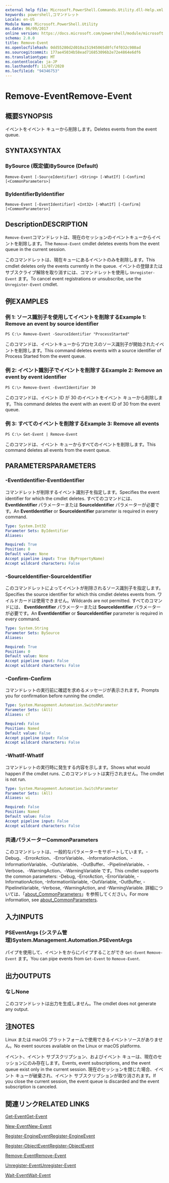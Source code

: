 ```yaml
---
external help file: Microsoft.PowerShell.Commands.Utility.dll-Help.xml
keywords: powershell,コマンドレット
Locale: en-US
Module Name: Microsoft.PowerShell.Utility
ms.date: 06/09/2017
online version: https://docs.microsoft.com/powershell/module/microsoft.powershell.utility/remove-event?view=powershell-7&WT.mc_id=ps-gethelp
schema: 2.0.0
title: Remove-Event
ms.openlocfilehash: 0dd55280d2d010a151945065d0fcf4f032c980ad
ms.sourcegitcommit: 177ae45034b58ead716853096b2e72e4864e6df6
ms.translationtype: MT
ms.contentlocale: ja-JP
ms.lasthandoff: 11/07/2020
ms.locfileid: "94346753"
---
```

# <span data-ttu-id="96ce0-103">Remove-Event</span><span class="sxs-lookup"><span data-stu-id="96ce0-103">Remove-Event</span></span>

## <span data-ttu-id="96ce0-104">概要</span><span class="sxs-lookup"><span data-stu-id="96ce0-104">SYNOPSIS</span></span>
<span data-ttu-id="96ce0-105">イベントをイベント キューから削除します。</span><span class="sxs-lookup"><span data-stu-id="96ce0-105">Deletes events from the event queue.</span></span>

## <span data-ttu-id="96ce0-106">SYNTAX</span><span class="sxs-lookup"><span data-stu-id="96ce0-106">SYNTAX</span></span>

### <span data-ttu-id="96ce0-107">BySource (既定値)</span><span class="sxs-lookup"><span data-stu-id="96ce0-107">BySource (Default)</span></span>

```
Remove-Event [-SourceIdentifier] <String> [-WhatIf] [-Confirm] [<CommonParameters>]
```

### <span data-ttu-id="96ce0-108">ByIdentifier</span><span class="sxs-lookup"><span data-stu-id="96ce0-108">ByIdentifier</span></span>

```
Remove-Event [-EventIdentifier] <Int32> [-WhatIf] [-Confirm] [<CommonParameters>]
```

## <span data-ttu-id="96ce0-109">Description</span><span class="sxs-lookup"><span data-stu-id="96ce0-109">DESCRIPTION</span></span>

<span data-ttu-id="96ce0-110">`Remove-Event`コマンドレットは、現在のセッションのイベントキューからイベントを削除します。</span><span class="sxs-lookup"><span data-stu-id="96ce0-110">The `Remove-Event` cmdlet deletes events from the event queue in the current session.</span></span>

<span data-ttu-id="96ce0-111">このコマンドレットは、現在キューにあるイベントのみを削除します。</span><span class="sxs-lookup"><span data-stu-id="96ce0-111">This cmdlet deletes only the events currently in the queue.</span></span> <span data-ttu-id="96ce0-112">イベントの登録またはサブスクライブ解除を取り消すには、コマンドレットを使用し `Unregister-Event` ます。</span><span class="sxs-lookup"><span data-stu-id="96ce0-112">To cancel event registrations or unsubscribe, use the `Unregister-Event` cmdlet.</span></span>

## <span data-ttu-id="96ce0-113">例</span><span class="sxs-lookup"><span data-stu-id="96ce0-113">EXAMPLES</span></span>

### <span data-ttu-id="96ce0-114">例 1: ソース識別子を使用してイベントを削除する</span><span class="sxs-lookup"><span data-stu-id="96ce0-114">Example 1: Remove an event by source identifier</span></span>

```
PS C:\> Remove-Event -SourceIdentifier "ProcessStarted"
```

<span data-ttu-id="96ce0-115">このコマンドは、イベントキューからプロセスのソース識別子が開始されたイベントを削除します。</span><span class="sxs-lookup"><span data-stu-id="96ce0-115">This command deletes events with a source identifier of Process Started from the event queue.</span></span>

### <span data-ttu-id="96ce0-116">例 2: イベント識別子でイベントを削除する</span><span class="sxs-lookup"><span data-stu-id="96ce0-116">Example 2: Remove an event by event identifier</span></span>

```
PS C:\> Remove-Event -EventIdentifier 30
```

<span data-ttu-id="96ce0-117">このコマンドは、イベント ID が 30 のイベントをイベント キューから削除します。</span><span class="sxs-lookup"><span data-stu-id="96ce0-117">This command deletes the event with an event ID of 30 from the event queue.</span></span>

### <span data-ttu-id="96ce0-118">例 3: すべてのイベントを削除する</span><span class="sxs-lookup"><span data-stu-id="96ce0-118">Example 3: Remove all events</span></span>

```
PS C:\> Get-Event | Remove-Event
```

<span data-ttu-id="96ce0-119">このコマンドは、イベント キューからすべてのイベントを削除します。</span><span class="sxs-lookup"><span data-stu-id="96ce0-119">This command deletes all events from the event queue.</span></span>

## <span data-ttu-id="96ce0-120">PARAMETERS</span><span class="sxs-lookup"><span data-stu-id="96ce0-120">PARAMETERS</span></span>

### <span data-ttu-id="96ce0-121">-EventIdentifier</span><span class="sxs-lookup"><span data-stu-id="96ce0-121">-EventIdentifier</span></span>

<span data-ttu-id="96ce0-122">コマンドレットが削除するイベント識別子を指定します。</span><span class="sxs-lookup"><span data-stu-id="96ce0-122">Specifies the event identifier for which the cmdlet deletes.</span></span> <span data-ttu-id="96ce0-123">すべてのコマンドには、 **EventIdentifier** パラメーターまたは **SourceIdentifier** パラメーターが必要です。</span><span class="sxs-lookup"><span data-stu-id="96ce0-123">An **EventIdentifier** or **SourceIdentifier** parameter is required in every command.</span></span>

```yaml
Type: System.Int32
Parameter Sets: ByIdentifier
Aliases:

Required: True
Position: 0
Default value: None
Accept pipeline input: True (ByPropertyName)
Accept wildcard characters: False
```

### <span data-ttu-id="96ce0-124">-SourceIdentifier</span><span class="sxs-lookup"><span data-stu-id="96ce0-124">-SourceIdentifier</span></span>

<span data-ttu-id="96ce0-125">このコマンドレットによってイベントが削除されるソース識別子を指定します。</span><span class="sxs-lookup"><span data-stu-id="96ce0-125">Specifies the source identifier for which this cmdlet deletes events from.</span></span> <span data-ttu-id="96ce0-126">ワイルドカードは使用できません。</span><span class="sxs-lookup"><span data-stu-id="96ce0-126">Wildcards are not permitted.</span></span> <span data-ttu-id="96ce0-127">すべてのコマンドには、 **EventIdentifier** パラメーターまたは **SourceIdentifier** パラメーターが必要です。</span><span class="sxs-lookup"><span data-stu-id="96ce0-127">An **EventIdentifier** or **SourceIdentifier** parameter is required in every command.</span></span>

```yaml
Type: System.String
Parameter Sets: BySource
Aliases:

Required: True
Position: 0
Default value: None
Accept pipeline input: False
Accept wildcard characters: False
```

### <span data-ttu-id="96ce0-128">-Confirm</span><span class="sxs-lookup"><span data-stu-id="96ce0-128">-Confirm</span></span>

<span data-ttu-id="96ce0-129">コマンドレットの実行前に確認を求めるメッセージが表示されます。</span><span class="sxs-lookup"><span data-stu-id="96ce0-129">Prompts you for confirmation before running the cmdlet.</span></span>

```yaml
Type: System.Management.Automation.SwitchParameter
Parameter Sets: (All)
Aliases: cf

Required: False
Position: Named
Default value: False
Accept pipeline input: False
Accept wildcard characters: False
```

### <span data-ttu-id="96ce0-130">-WhatIf</span><span class="sxs-lookup"><span data-stu-id="96ce0-130">-WhatIf</span></span>

<span data-ttu-id="96ce0-131">コマンドレットの実行時に発生する内容を示します。</span><span class="sxs-lookup"><span data-stu-id="96ce0-131">Shows what would happen if the cmdlet runs.</span></span> <span data-ttu-id="96ce0-132">このコマンドレットは実行されません。</span><span class="sxs-lookup"><span data-stu-id="96ce0-132">The cmdlet is not run.</span></span>

```yaml
Type: System.Management.Automation.SwitchParameter
Parameter Sets: (All)
Aliases: wi

Required: False
Position: Named
Default value: False
Accept pipeline input: False
Accept wildcard characters: False
```

### <span data-ttu-id="96ce0-133">共通パラメーター</span><span class="sxs-lookup"><span data-stu-id="96ce0-133">CommonParameters</span></span>

<span data-ttu-id="96ce0-134">このコマンドレットは、一般的なパラメーターをサポートしています。-Debug、-ErrorAction、-ErrorVariable、-InformationAction、-InformationVariable、-OutVariable、-OutBuffer、-PipelineVariable、-Verbose、-WarningAction、-WarningVariable です。</span><span class="sxs-lookup"><span data-stu-id="96ce0-134">This cmdlet supports the common parameters: -Debug, -ErrorAction, -ErrorVariable, -InformationAction, -InformationVariable, -OutVariable, -OutBuffer, -PipelineVariable, -Verbose, -WarningAction, and -WarningVariable.</span></span> <span data-ttu-id="96ce0-135">詳細については、「[about_CommonParameters](https://go.microsoft.com/fwlink/?LinkID=113216)」を参照してください。</span><span class="sxs-lookup"><span data-stu-id="96ce0-135">For more information, see [about_CommonParameters](https://go.microsoft.com/fwlink/?LinkID=113216).</span></span>

## <span data-ttu-id="96ce0-136">入力</span><span class="sxs-lookup"><span data-stu-id="96ce0-136">INPUTS</span></span>

### <span data-ttu-id="96ce0-137">PSEventArgs (システム管理)</span><span class="sxs-lookup"><span data-stu-id="96ce0-137">System.Management.Automation.PSEventArgs</span></span>

<span data-ttu-id="96ce0-138">パイプを使用して、イベントをからにパイプすることができ `Get-Event` `Remove-Event` ます。</span><span class="sxs-lookup"><span data-stu-id="96ce0-138">You can pipe events from `Get-Event` to `Remove-Event`.</span></span>

## <span data-ttu-id="96ce0-139">出力</span><span class="sxs-lookup"><span data-stu-id="96ce0-139">OUTPUTS</span></span>

### <span data-ttu-id="96ce0-140">なし</span><span class="sxs-lookup"><span data-stu-id="96ce0-140">None</span></span>

<span data-ttu-id="96ce0-141">このコマンドレットは出力を生成しません。</span><span class="sxs-lookup"><span data-stu-id="96ce0-141">The cmdlet does not generate any output.</span></span>

## <span data-ttu-id="96ce0-142">注</span><span class="sxs-lookup"><span data-stu-id="96ce0-142">NOTES</span></span>

<span data-ttu-id="96ce0-143">Linux または macOS プラットフォームで使用できるイベントソースがありません。</span><span class="sxs-lookup"><span data-stu-id="96ce0-143">No event sources available on the Linux or macOS platforms.</span></span>

<span data-ttu-id="96ce0-144">イベント、イベント サブスクリプション、およびイベント キューは、現在のセッションにのみ存在します。</span><span class="sxs-lookup"><span data-stu-id="96ce0-144">Events, event subscriptions, and the event queue exist only in the current session.</span></span> <span data-ttu-id="96ce0-145">現在のセッションを閉じた場合、イベント キューが破棄され、イベント サブスクリプションが取り消されます。</span><span class="sxs-lookup"><span data-stu-id="96ce0-145">If you close the current session, the event queue is discarded and the event subscription is canceled.</span></span>

## <span data-ttu-id="96ce0-146">関連リンク</span><span class="sxs-lookup"><span data-stu-id="96ce0-146">RELATED LINKS</span></span>

[<span data-ttu-id="96ce0-147">Get-Event</span><span class="sxs-lookup"><span data-stu-id="96ce0-147">Get-Event</span></span>](Get-Event.md)

[<span data-ttu-id="96ce0-148">New-Event</span><span class="sxs-lookup"><span data-stu-id="96ce0-148">New-Event</span></span>](New-Event.md)

[<span data-ttu-id="96ce0-149">Register-EngineEvent</span><span class="sxs-lookup"><span data-stu-id="96ce0-149">Register-EngineEvent</span></span>](Register-EngineEvent.md)

[<span data-ttu-id="96ce0-150">Register-ObjectEvent</span><span class="sxs-lookup"><span data-stu-id="96ce0-150">Register-ObjectEvent</span></span>](Register-ObjectEvent.md)

[<span data-ttu-id="96ce0-151">Remove-Event</span><span class="sxs-lookup"><span data-stu-id="96ce0-151">Remove-Event</span></span>](Remove-Event.md)

[<span data-ttu-id="96ce0-152">Unregister-Event</span><span class="sxs-lookup"><span data-stu-id="96ce0-152">Unregister-Event</span></span>](Unregister-Event.md)

[<span data-ttu-id="96ce0-153">Wait-Event</span><span class="sxs-lookup"><span data-stu-id="96ce0-153">Wait-Event</span></span>](Wait-Event.md)
